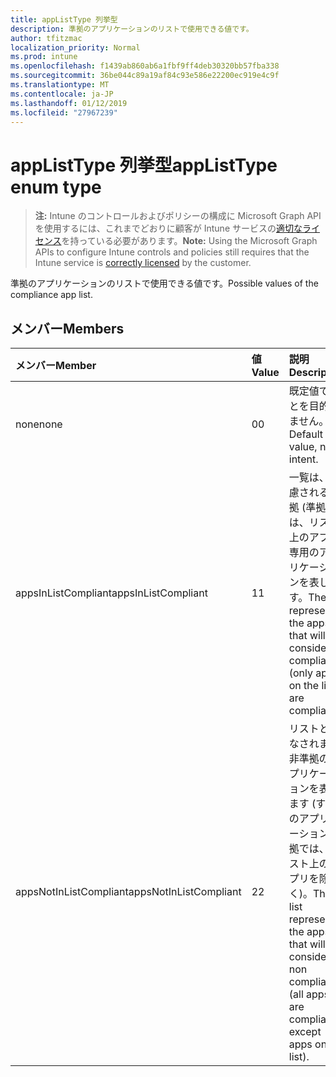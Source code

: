 ```yaml
---
title: appListType 列挙型
description: 準拠のアプリケーションのリストで使用できる値です。
author: tfitzmac
localization_priority: Normal
ms.prod: intune
ms.openlocfilehash: f1439ab860ab6a1fbf9ff4deb30320bb57fba338
ms.sourcegitcommit: 36be044c89a19af84c93e586e22200ec919e4c9f
ms.translationtype: MT
ms.contentlocale: ja-JP
ms.lasthandoff: 01/12/2019
ms.locfileid: "27967239"
---
```

# <a name="applisttype-enum-type"></a><span data-ttu-id="a1daa-103">appListType 列挙型</span><span class="sxs-lookup"><span data-stu-id="a1daa-103">appListType enum type</span></span>

> <span data-ttu-id="a1daa-104">**注:** Intune のコントロールおよびポリシーの構成に Microsoft Graph API を使用するには、これまでどおりに顧客が Intune サービスの[適切なライセンス](https://go.microsoft.com/fwlink/?linkid=839381)を持っている必要があります。</span><span class="sxs-lookup"><span data-stu-id="a1daa-104">**Note:** Using the Microsoft Graph APIs to configure Intune controls and policies still requires that the Intune service is [correctly licensed](https://go.microsoft.com/fwlink/?linkid=839381) by the customer.</span></span>

<span data-ttu-id="a1daa-105">準拠のアプリケーションのリストで使用できる値です。</span><span class="sxs-lookup"><span data-stu-id="a1daa-105">Possible values of the compliance app list.</span></span>
## <a name="members"></a><span data-ttu-id="a1daa-106">メンバー</span><span class="sxs-lookup"><span data-stu-id="a1daa-106">Members</span></span>
|<span data-ttu-id="a1daa-107">メンバー</span><span class="sxs-lookup"><span data-stu-id="a1daa-107">Member</span></span>|<span data-ttu-id="a1daa-108">値</span><span class="sxs-lookup"><span data-stu-id="a1daa-108">Value</span></span>|<span data-ttu-id="a1daa-109">説明</span><span class="sxs-lookup"><span data-stu-id="a1daa-109">Description</span></span>|
|:---|:---|:---|
|<span data-ttu-id="a1daa-110">none</span><span class="sxs-lookup"><span data-stu-id="a1daa-110">none</span></span>|<span data-ttu-id="a1daa-111">0</span><span class="sxs-lookup"><span data-stu-id="a1daa-111">0</span></span>|<span data-ttu-id="a1daa-112">既定値でことを目的しません。</span><span class="sxs-lookup"><span data-stu-id="a1daa-112">Default value, no intent.</span></span>|
|<span data-ttu-id="a1daa-113">appsInListCompliant</span><span class="sxs-lookup"><span data-stu-id="a1daa-113">appsInListCompliant</span></span>|<span data-ttu-id="a1daa-114">1</span><span class="sxs-lookup"><span data-stu-id="a1daa-114">1</span></span>|<span data-ttu-id="a1daa-115">一覧は、考慮される準拠 (準拠では、リスト上のアプリ) 専用のアプリケーションを表します。</span><span class="sxs-lookup"><span data-stu-id="a1daa-115">The list represents the apps that will be considered compliant (only apps on the list are compliant).</span></span>|
|<span data-ttu-id="a1daa-116">appsNotInListCompliant</span><span class="sxs-lookup"><span data-stu-id="a1daa-116">appsNotInListCompliant</span></span>|<span data-ttu-id="a1daa-117">2</span><span class="sxs-lookup"><span data-stu-id="a1daa-117">2</span></span>|<span data-ttu-id="a1daa-118">リストと見なされます非準拠のアプリケーションを表します (すべてのアプリケーション準拠では、リスト上のアプリを除く)。</span><span class="sxs-lookup"><span data-stu-id="a1daa-118">The list represents the apps that will be considered non compliant (all apps are compliant except apps on the list).</span></span>|



